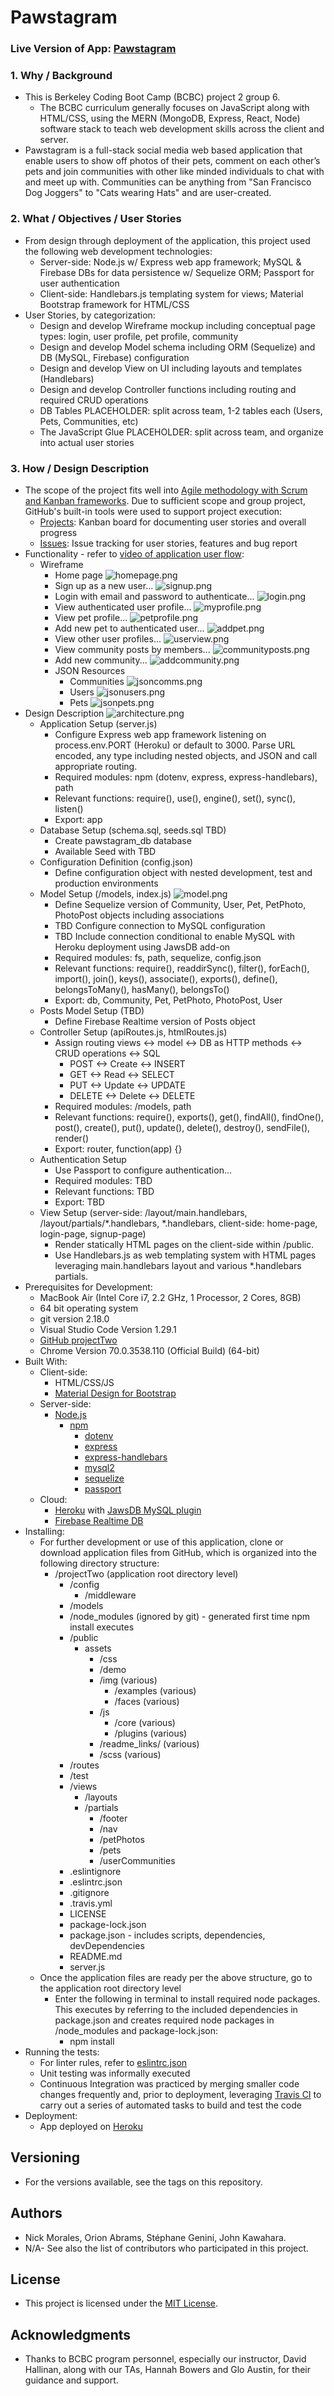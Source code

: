 # Pawstagram
### Live Version of App: [Pawstagram](https://bcbc-pawstagram.herokuapp.com/)
### 1. Why / Background
  * This is Berkeley Coding Boot Camp (BCBC) project 2 group 6.
    * The BCBC curriculum generally focuses on JavaScript along with HTML/CSS, using the MERN (MongoDB, Express, React, Node) software stack to teach web development skills across the client and server. 
  * Pawstagram is a full-stack social media web based application that enable users to show off photos of their pets, comment on each other’s pets and join communities with other like minded individuals to chat with and meet up with. Communities can be anything from "San Francisco Dog Joggers" to "Cats wearing Hats" and are user-created.
 ### 2. What / Objectives / User Stories
  * From design through deployment of the application, this project used the following web development technologies:
    * Server-side: Node.js w/ Express web app framework; MySQL & Firebase DBs for data persistence w/ Sequelize ORM; Passport for user authentication
    * Client-side: Handlebars.js templating system for views; Material Bootstrap framework for HTML/CSS
  * User Stories, by categorization:
    * Design and develop Wireframe mockup including conceptual page types: login, user profile, pet profile, community
    * Design and develop Model schema including ORM (Sequelize) and DB (MySQL, Firebase) configuration
    * Design and develop View on UI including layouts and templates (Handlebars)
    * Design and develop Controller functions including routing and required CRUD operations
    * DB Tables PLACEHOLDER: split across team, 1-2 tables each (Users, Pets, Communities, etc) 
    * The JavaScript Glue PLACEHOLDER: split across team, and organize into actual user stories
 ### 3. How / Design Description
  * The scope of the project fits well into [Agile methodology with Scrum and Kanban frameworks](https://en.wikipedia.org/wiki/Agile_software_development). Due to sufficient scope and group project, GitHub's built-in tools were used to support project execution:
    * [Projects](https://github.com/sgenini/projectTwo/projects/1): Kanban board for documenting user stories and overall progress
    * [Issues](https://github.com/sgenini/projectTwo/issues): Issue tracking for user stories, features and bug report
  * Functionality - refer to [video of application user flow](https://drive.google.com/open?id=1-7NwQiifKQjHtdcAljDwRRVcP_7MdPFq):
    * Wireframe
      * Home page ![homepage.png](public/assets/readme_links/homepage.png "homepage")
      * Sign up as a new user... ![signup.png](public/assets/readme_links/signup.png "signup")
      * Login with email and password to authenticate... ![login.png](public/assets/readme_links/login.png "login")
      * View authenticated user profile... ![myprofile.png](public/assets/readme_links/myprofile.png "myprofile")
      * View pet profile... ![petprofile.png](public/assets/readme_links/petprofile.png "petprofile")
      * Add new pet to authenticated user... ![addpet.png](public/assets/readme_links/addpet.png "addpet")
      * View other user profiles... ![userview.png](public/assets/readme_links/userview.png "userview")
      * View community posts by members... ![communityposts.png](public/assets/readme_links/communityposts.png "communityposts")
      * Add new community... ![addcommunity.png](public/assets/readme_links/addcommunity.png "addcommunity")
      * JSON Resources
        * Communities ![jsoncomms.png](public/assets/readme_links/jsoncomms.png "jsoncomms")
        * Users ![jsonusers.png](public/assets/readme_links/jsonusers.png "jsonusers")
        * Pets ![jsonpets.png](public/assets/readme_links/jsonpets.png "jsonpets")
  * Design Description ![architecture.png](public/assets/readme_links/architecture.png "achitecture")
    * Application Setup (server.js)
      * Configure Express web app framework listening on process.env.PORT (Heroku) or default to 3000. Parse URL encoded, any type including nested objects, and JSON and call appropriate routing.
      * Required modules: npm (dotenv, express, express-handlebars), path
      * Relevant functions: require(), use(), engine(), set(), sync(), listen()
      * Export: app
    * Database Setup (schema.sql, seeds.sql TBD)
      * Create pawstagram_db database
      * Available Seed with TBD
    * Configuration Definition (config.json)
      * Define configuration object with nested development, test and production environments
    * Model Setup (/models, index.js) ![model.png](public/assets/readme_links/model.png "model")
      * Define Sequelize version of Community, User, Pet, PetPhoto, PhotoPost objects including associations
      * TBD Configure connection to MySQL configuration
      * TBD Include connection conditional to enable MySQL with Heroku deployment using JawsDB add-on
      * Required modules: fs, path, sequelize, config.json
      * Relevant functions: require(), readdirSync(), filter(), forEach(), import(), join(), keys(), associate(), exports(), define(), belongsToMany(), hasMany(), belongsTo()
      * Export: db, Community, Pet, PetPhoto, PhotoPost, User
    * Posts Model Setup (TBD)
      * Define Firebase Realtime version of Posts object
    * Controller Setup (apiRoutes.js, htmlRoutes.js)
      * Assign routing views <-> model <-> DB as HTTP methods <-> CRUD operations <-> SQL
        * POST <-> Create <-> INSERT
        * GET <-> Read <-> SELECT
        * PUT <-> Update <-> UPDATE
        * DELETE <-> Delete <-> DELETE
      * Required modules: /models, path
      * Relevant functions: require(), exports(), get(), findAll(), findOne(), post(), create(), put(), update(), delete(), destroy(), sendFile(), render()
      * Export: router, function(app) {}
    * Authentication Setup
      * Use Passport to configure authentication...
      * Required modules: TBD
      * Relevant functions: TBD
      * Export: TBD
    * View Setup (server-side: /layout/main.handlebars, /layout/partials/*.handlebars, *.handlebars, client-side: home-page, login-page, signup-page)
      * Render statically HTML pages on the client-side within /public.
      * Use Handlebars.js as web templating system with HTML pages leveraging main.handlebars layout and various *.handlebars partials.  
  * Prerequisites for Development:
    * MacBook Air (Intel Core i7, 2.2 GHz, 1 Processor, 2 Cores, 8GB)
    * 64 bit operating system 
    * git version 2.18.0
    * Visual Studio Code Version 1.29.1
    * [GitHub projectTwo](https://github.com/sgenini/projectTwo)
    * Chrome Version 70.0.3538.110 (Official Build) (64-bit)
  * Built With:
    * Client-side:
      * HTML/CSS/JS
      * [Material Design for Bootstrap](https://fezvrasta.github.io/bootstrap-material-design/docs/4.0/getting-started/introduction/)
    * Server-side:
      * [Node.js](https://nodejs.org/docs/latest/api/documentation.html)
        * [npm](https://www.npmjs.com/)
          * [dotenv](https://www.npmjs.com/package/dotenv)
          * [express](https://www.npmjs.com/package/express)
          * [express-handlebars](https://www.npmjs.com/package/express-handlebars)
          * [mysql2](https://www.npmjs.com/package/mysql2)
          * [sequelize](https://www.npmjs.com/package/sequelize)
          * [passport](https://www.npmjs.com/package/passport)
    * Cloud:
      * [Heroku](https://devcenter.heroku.com/articles/getting-started-with-nodejs) with [JawsDB MySQL plugin](https://devcenter.heroku.com/articles/jawsdb)
      * [Firebase Realtime DB](https://firebase.google.com/docs/web/setup)
  * Installing:
    * For further development or use of this application, clone or download application files from GitHub, which is organized into the following directory structure:
      * /projectTwo (application root directory level)
        * /config
          * /middleware
        * /models
        * /node_modules (ignored by git) - generated first time npm install executes
        * /public
          * assets
            * /css
            * /demo
            * /img (various)
              * /examples (various)
              * /faces (various)
            * /js
              * /core (various)
              * /plugins (various)
            * /readme_links/ (various)
            * /scss (various)
        * /routes
        * /test
        * /views
          * /layouts
          * /partials
            * /footer
            * /nav
            * /petPhotos
            * /pets
            * /userCommunities
        * .eslintignore
        * .eslintrc.json
        * .gitignore
        * .travis.yml
        * LICENSE
        * package-lock.json
        * package.json - includes scripts, dependencies, devDependencies
        * README.md
        * server.js
    * Once the application files are ready per the above structure, go to the application root directory level
      * Enter the following in terminal to install required node packages. This executes by referring to the included dependencies in package.json and creates required node packages in /node_modules and package-lock.json:
        * npm install
  * Running the tests:
    * For linter rules, refer to [eslintrc.json](.eslintrc.json)
    * Unit testing was informally executed
    * Continuous Integration was practiced by merging smaller code changes frequently and, prior to deployment, leveraging [Travis CI](https://docs.travis-ci.com/user/tutorial/) to carry out a series of automated tasks to build and test the code
  * Deployment:
    * App deployed on [Heroku](https://bcbc-pawstagram.herokuapp.com/)
 ## Versioning
  * For the versions available, see the tags on this repository.
 ## Authors
  * Nick Morales, Orion Abrams, Stéphane Genini, John Kawahara.
  * N/A- See also the list of contributors who participated in this project.
 ## License
  * This project is licensed under the [MIT License](LICENSE).
 ## Acknowledgments
  * Thanks to BCBC program personnel, especially our instructor, David Hallinan, along with our TAs, Hannah Bowers and Glo Austin, for their guidance and support.
